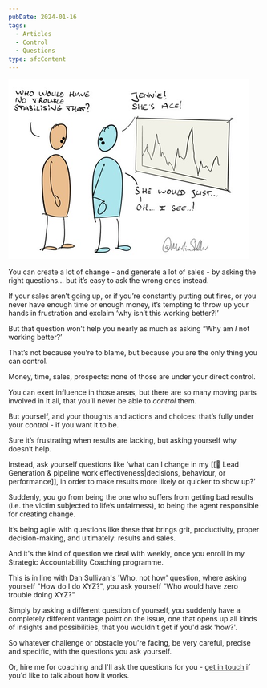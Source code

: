 ```yaml
---
pubDate: 2024-01-16
tags:
  - Articles
  - Control
  - Questions
type: sfcContent
---
```


![](Media/SalesFlowCoach.app_Ask-yourself-the-right-questions_MartinStellar.jpeg)

You can create a lot of change - and generate a lot of sales - by asking the right questions... but it’s easy to ask the wrong ones instead.

If your sales aren’t going up, or if you’re constantly putting out fires, or you never have enough time or enough money, it’s tempting to throw up your hands in frustration and exclaim ‘why isn’t this working better?!’

But that question won’t help you nearly as much as asking “Why am *I* not working better?’

That’s not because you’re to blame, but because you are the only thing you can control.

Money, time, sales, prospects: none of those are under your direct control.

You can exert influence in those areas, but there are so many moving parts involved in it all, that you’ll never be able to *control* them.

But yourself, and your thoughts and actions and choices: that’s fully under your control - if you want it to be.

Sure it’s frustrating when results are lacking, but asking yourself why doesn’t help.

Instead, ask yourself questions like ‘what can I change in my [[📄 Lead Generation & pipeline work effectiveness|decisions, behaviour, or performance]], in order to make results more likely or quicker to show up?’

Suddenly, you go from being the one who suffers from getting bad results (i.e. the victim subjected to life’s unfairness), to being the agent responsible for creating change.

It’s being agile with questions like these that brings grit, productivity, proper decision-making, and ultimately: results and sales.

And it's the kind of question we deal with weekly, once you enroll in my Strategic Accountability Coaching programme.

This is in line with Dan Sullivan's 'Who, not how' question, where asking yourself "How do I do XYZ?", you ask yourself "Who would have zero trouble doing XYZ?"

Simply by asking a different question of yourself, you suddenly have a completely different vantage point on the issue, one that opens up all kinds of insights and possibilities, that you wouldn't get if you'd ask 'how?'.

So whatever challenge or obstacle you're facing, be very careful, precise and specific, with the questions you ask yourself.

Or, hire me for coaching and I'll ask the questions for you - [get in touch](mailto:personal@salesflowcoach.app) if you'd like to talk about how it works.